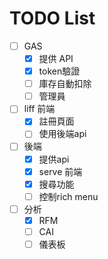 # TODO List

- [ ] GAS
  - [x] 提供 API
  - [x] token驗證
  - [ ] 庫存自動扣除
  - [ ] 管理員
- [ ] liff 前端
  - [x] 註冊頁面
  - [ ] 使用後端api
- [ ] 後端
  - [x] 提供api
  - [x] serve 前端
  - [x] 搜尋功能
  - [ ] 控制rich menu
- [ ] 分析
  - [x] RFM
  - [ ] CAI
  - [ ] 儀表板
